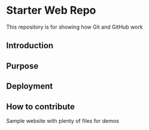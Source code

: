 # Starter Web Repo

This repository is for showing how Git and GitHub work

## Introduction

## Purpose


## Deployment

## How to contribute
Sample website with plenty of files for demos